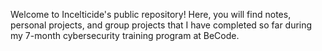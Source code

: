 Welcome to Incelticide's public repository! Here, you will find notes, personal projects, and group projects that I have completed so far during my 7-month cybersecurity training program at BeCode.
